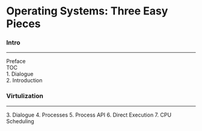 # Operating Systems: Three Easy Pieces

<h3>Intro</h3>
<hr>
Preface <br>
TOC <br>
1. Dialogue <br>
2. Introduction <br>

<h3>Virtulization</h3>
<hr>
3. Dialogue
4. Processes
5. Process API
6. Direct Execution
7. CPU Scheduling

